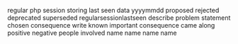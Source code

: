 regular php session storing last seen data yyyymmdd proposed rejected deprecated superseded regularsessionlastseen describe problem statement chosen consequence write known important consequence came along positive negative people involved name name name name